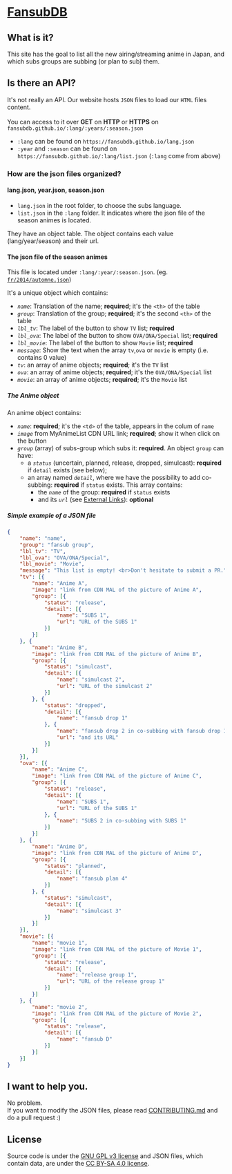 # [FansubDB][url]

## What is it?

This site has the goal to list all the new airing/streaming anime in Japan, and which subs groups are subbing (or plan to sub) them.

## Is there an API?

It's not really an API.
Our website hosts `JSON` files to load our `HTML` files content.
<br><br>
You can access to it over **GET** on **HTTP** or **HTTPS** on `fansubdb.github.io/:lang/:years/:season.json`
<br>
* `:lang` can be found on `https://fansubdb.github.io/lang.json`
* `:year` and `:season` can be found on `https://fansubdb.github.io/:lang/list.json` (`:lang` come from above)

### How are the json files organized?

#### lang.json, year.json, season.json

* `lang.json` in the root folder, to choose the subs language.
* `list.json` in the `:lang` folder. It indicates where the json file of the season animes is located.

They have an object table. The object contains each value (lang/year/season) and their url.

#### The json file of the season animes

This file is located under `:lang/:year/:season.json`. (eg. [`fr/2014/automne.json`][automne2014JSON])

It's a unique object which contains:

* *`name`*: Translation of the name; **required**; it's the `<th>` of the table
* *`group`*: Translation of the group; **required**; it's the second `<th>` of the table
* *`lbl_tv`*: The label of the button to show `TV` list; **required**
* *`lbl_ova`*: The label of the button to show `OVA/ONA/Special` list; **required**
* *`lbl_movie`*: The label of the button to show `Movie` list; **required**
* *`message`*: Show the text when the array `tv`,`ova` or `movie` is empty (i.e. contains 0 value)
* *`tv`*: an array of anime objects; **required**; it's the `TV` list
* *`ova`*: an array of anime objects; **required**; it's the `OVA/ONA/Special` list
* *`movie`*: an array of anime objects; **required**; it's the `Movie` list

##### The Anime object

An anime object contains:

* *`name`*: **required**; it's the `<td>` of the table, appears in the colum of `name`
* *`image`* from MyAnimeList CDN URL link; **required**; show it when click on the button
* *`group`* (array) of subs-group which subs it: **required**. An object `group` can have:
	* a *`status`* (uncertain, planned, release, dropped, simulcast): **required** if `detail` exists (see below);
	* an array named *`detail`*, where we have the possibility to add co-subbing: **required** if `status` exists. This array contains:
		* the *`name`* of the group: **required** if `status` exists
		* and its *`url`* (see [External Links](#external-links)): **optional**

##### Simple example of a JSON file

```json
{
	"name": "name",
	"group": "fansub group",
	"lbl_tv": "TV",
	"lbl_ova": "OVA/ONA/Special",
	"lbl_movie": "Movie",
	"message": "This list is empty! <br>Don't hesitate to submit a PR.",
	"tv": [{
		"name": "Anime A",
		"image": "link from CDN MAL of the picture of Anime A",
		"group": [{
			"status": "release",
			"detail": [{
				"name": "SUBS 1",
				"url": "URL of the SUBS 1"
			}]
		}]
	}, {
		"name": "Anime B",
		"image": "link from CDN MAL of the picture of Anime B",
		"group": [{
			"status": "simulcast",
			"detail": [{
				"name": "simulcast 2",
				"url": "URL of the simulcast 2"
			}]
		}, {
			"status": "dropped",
			"detail": [{
				"name": "fansub drop 1"
			}, {
				"name": "fansub drop 2 in co-subbing with fansub drop 1",
				"url": "and its URL"
			}]
		}]
	}],
	"ova": [{
		"name": "Anime C",
		"image": "link from CDN MAL of the picture of Anime C",
		"group": [{
			"status": "release",
			"detail": [{
				"name": "SUBS 1",
				"url": "URL of the SUBS 1"
			}, {
				"name": "SUBS 2 in co-subbing with SUBS 1"
			}]
		}]
	}, {
		"name": "Anime D",
		"image": "link from CDN MAL of the picture of Anime D",
		"group": [{
			"status": "planned",
			"detail": [{
				"name": "fansub plan 4"
			}]
		}, {
			"status": "simulcast",
			"detail": [{
				"name": "simulcast 3"
			}]
		}]
	}],
	"movie": [{
		"name": "movie 1",
		"image": "link from CDN MAL of the picture of Movie 1",
		"group": [{
			"status": "release",
			"detail": [{
				"name": "release group 1",
				"url": "URL of the release group 1"
			}]
		}]
	}, {
		"name": "movie 2",
		"image": "link from CDN MAL of the picture of Movie 2",
		"group": [{
			"status": "release",
			"detail": [{
				"name": "fansub D"
			}]
		}]
	}]
}
```

## I want to help you.

No problem.
<br>
If you want to modify the JSON files, please read [CONTRIBUTING.md][TLDRContributing] and do a pull request :)

## License

Source code is under the [GNU GPL v3 license][GPLv3] and JSON files, which contain data, are under the [CC BY-SA 4.0 license][CCBYSA].

[url]: https://fansubdb.github.io
[automne2014JSON]: fr/2014/automne.json
[TLDRContributing]: CONTRIBUTING.md#the-short-version-modifying-a-json-file
[GPLv3]: https://www.gnu.org/licenses/gpl-3.0.txt
[CCBYSA]: http://creativecommons.org/licenses/by-sa/4.0/
